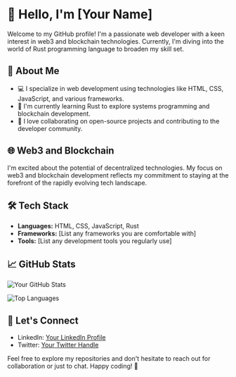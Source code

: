 # 👋 Hello, I'm [Your Name]

Welcome to my GitHub profile! I'm a passionate web developer with a keen interest in web3 and blockchain technologies. Currently, I'm diving into the world of Rust programming language to broaden my skill set.

## 🚀 About Me

- 💻 I specialize in web development using technologies like HTML, CSS, JavaScript, and various frameworks.
- 🌱 I'm currently learning Rust to explore systems programming and blockchain development.
- 🤝 I love collaborating on open-source projects and contributing to the developer community.

## 🌐 Web3 and Blockchain

I'm excited about the potential of decentralized technologies. My focus on web3 and blockchain development reflects my commitment to staying at the forefront of the rapidly evolving tech landscape.

## 🛠️ Tech Stack

- **Languages:** HTML, CSS, JavaScript, Rust
- **Frameworks:** [List any frameworks you are comfortable with]
- **Tools:** [List any development tools you regularly use]

## 📈 GitHub Stats

![Your GitHub Stats](https://github-readme-stats.vercel.app/api?username=YourGitHubUsername&show_icons=true&theme=radical)

![Top Languages](https://github-readme-stats.vercel.app/api/top-langs/?username=YourGitHubUsername&layout=compact)

## 🤝 Let's Connect

- LinkedIn: [Your LinkedIn Profile](https://www.linkedin.com/in/your-linkedin-profile/)
- Twitter: [Your Twitter Handle](https://twitter.com/your-twitter-handle)

Feel free to explore my repositories and don't hesitate to reach out for collaboration or just to chat. Happy coding! 🚀
